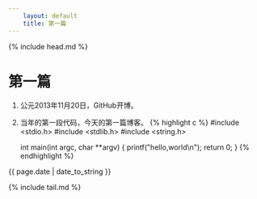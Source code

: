 ```yaml
---
    layout: default
    title: 第一篇
---
```


{% include head.md %}

# 第一篇
1. 公元2013年11月20日，GitHub开博。
2. 当年的第一段代码，今天的第一篇博客。
{% highlight c %}
    #include <stdio.h>
    #include <stdlib.h>
    #include <string.h>

    int main(int argc, char **argv) {
        printf("hello,world\n");
        return 0;
    }
{% endhighlight %}

{{ page.date | date_to_string }}

{% include tail.md %}
